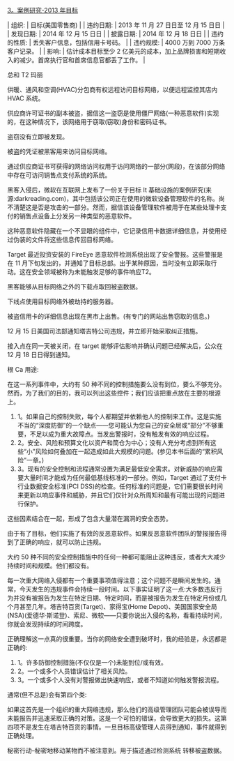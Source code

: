 [3。案例研究-2013 年目标](part0003.html#Anchor-21)

<colgroup class="calibre4"><col class="calibre5"> <col class="calibre5"></colgroup> 
| 组织: | 目标(美国零售商) |
| 违约日期: | 2013 年 11 月 27 日日至 12 月 15 日日 |
| 发现日期: | 2014 年 12 月 15 日日 |
| 披露日期: | 2014 年 12 月 18 日日 |
| 违约的性质: | 丢失客户信息，包括信用卡号码。 |
| 违约规模: | 4000 万到 7000 万条客户记录。 |
| 影响: | 估计成本目标至少 2 亿美元的成本，加上品牌损害和短期收入的减少。首席执行官和首席信息官都丢了工作。 |

总和 T2 玛丽

供暖、通风和空调(HVAC)分包商有权远程访问目标网络，以便远程监控其店内 HVAC 系统。

供应商许可证书的副本被盗，据信这一盗窃是使用僵尸网络(一种恶意软件)实现的，在这种情况下，该网络用于窃取(窃取)身份和密码证书。

盗窃没有立即被发现。

被盗的凭证被黑客用来访问目标网络。

通过供应商证书可获得的网络访问权用于访问网络的一部分(网段)，在该部分网络中存在可访问销售点支付系统的系统。

黑客入侵后，微软在互联网上发布了一份关于目标 It 基础设施的案例研究(来源:darkreading.com)，其中包括该公司正在使用的微软设备管理软件的名称。尚不清楚这是否是攻击的一部分。然而，据信该设备管理软件被用于在某些处理卡支付的销售点设备上分发另一种类型的恶意软件。

这种恶意软件隐藏在一个不显眼的组件中，它记录信用卡数据详细信息，并使用经过伪装的文件将这些信息传回目标网络。

Target 最近投资安装的 FireEye 恶意软件检测系统出现了安全警报。这些警报是在 11 月下旬发出的，并通知了目标总部。出于某种原因，当时没有立即采取行动。这在安全领域被称为未能触发足够的事件响应T2。

黑客能够从目标网络之外的下载点取回被盗数据。

下线点使用目标网络外被劫持的服务器。

被盗信用卡的详细信息出现在黑市上出售。(有专门的网站出售窃取的信息。)

12 月 15 日美国司法部通知塔吉特公司违规，并立即开始采取纠正措施。

接入点在同一天被关闭，在 target 能够评估影响并确认问题已经解决后，公众在 12 月 18 日日得到通知。

根 Ca 用途:

在这一系列事件中，大约有 50 种不同的控制措施要么没有到位，要么不够充分。然而，为了我们的目的，我可以列出这些控件；我们应该把重点放在主要的根源上。

1.  1。如果自己的控制失败，每个人都期望并依赖他人的控制来工作。这是实施不当的“深度防御”的一个缺点——您可能认为您自己的安全层或“部分”不够重要，不足以成为重大故障点。当发出警报时，没有触发有效的响应过程。
2.  2。安全、风险和预算文化以资产和筒仓为中心；没有人充分考虑到所有这些“小”风险如何叠加在一起造成如此大规模的问题。(参见本书后面的“累积风险”一章。)
3.  3。现有的安全控制和流程通常设置为满足最低安全需求。对新威胁的响应需要大量时间才能成为任何最低基线标准的一部分。例如，Target 通过了支付卡行业数据安全标准(PCI DSS)的检查。任何标准的问题是，它们需要很长时间来更新以响应事件和威胁，并且它们仅针对众所周知和最有可能出现的问题进行保护。

这些因素结合在一起，形成了包含大量潜在漏洞的安全态势。

由于有了目标，他们实施了有效的反恶意软件。如果反恶意软件团队的警报报告得到了正确的响应，就可以防止违规。

大约 50 种不同的安全控制措施中的任何一种都可能阻止这种违反，或者大大减少持续时间和规模。他们都没有。

每一次重大网络入侵都有一个重要事项值得注意；这个问题不是瞬间发生的。通常，今天发生的违规事件会持续一段时间。以下事实证明了这一点:大多数违反行为并没有被报告为发生在特定日期、特定时间，而是被报告为发生在特定月份或几个月甚至几年。塔吉特百货(Target)、家得宝(Home Depot)、美国国家安全局(NSA)(爱德华·斯诺登)、索尼、微软——只要你说出入侵的名称，看看持续时间，你就会发现持续的时间跨度。

正确理解这一点真的很重要。当你的网络安全遭到破坏时，我的经验是，永远都是正确的:

1.  1。许多防御控制措施(不仅仅是一个)未能到位/或有效。
2.  2。一个或多个人员错误估计了相关风险。
3.  3。一个或多个人没有对警报做出快速响应，或者不知道如何触发警报流程。

通常(但不总是)会有第四个类:

如果这首先是一个组织的重大网络违规，那么他们的高级管理团队可能会被误导而未能报告并迅速采取正确的对策。这是一个可怕的错误，会导致更大的损失。这第四项不是发生在塔吉特百货的事情。一旦目标高级管理人员得到通知，事件就得到正确处理。

秘密行动–秘密地移动某物而不被注意到。用于描述通过检测系统 转移被盗数据。